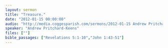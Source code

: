 ```yaml
---
layout: sermon
title: "Treasure."
date: "2012-01-15 00:00:00"
audio: "http://media.coggesparish.com/sermons/2012-01-15 Andrew Pritchard-Keens.mp3"
speaker: "Andrew Pritchard-Keens"
files: [""]
bible_passages: ["Revelations 5:1-10","John 1:43-51"]
---
```

